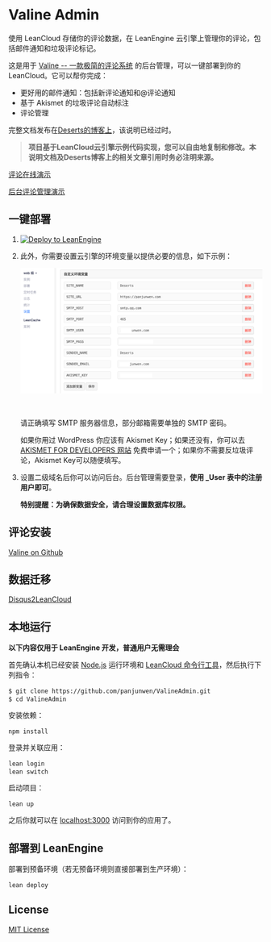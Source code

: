# Valine Admin

使用 LeanCloud 存储你的评论数据，在 LeanEngine 云引擎上管理你的评论，包括邮件通知和垃圾评论标记。

这是用于 [Valine -- 一款极简的评论系统](https://github.com/panjunwen/Valine/) 的后台管理，可以一键部署到你的 LeanCloud。它可以帮你完成：

- 更好用的邮件通知：包括新评论通知和@评论通知
- 基于 Akismet 的垃圾评论自动标注
- 评论管理

完整文档发布在[Deserts的博客上](https://panjunwen.com/valine-admin-document/)，该说明已经过时。

> **项目基于LeanCloud云引擎示例代码实现，您可以自由地复制和修改。本说明文档及Deserts博客上的相关文章引用时务必注明来源。**

[评论在线演示](https://panjunwen.github.io/Valine/)

[后台评论管理演示](https://valine.leanapp.cn)

## 一键部署
1. [![Deploy to LeanEngine](http://ac-32vx10b9.clouddn.com/109bd02ee9f5875a.png)](https://leancloud.cn/1.1/engine/deploy-button)


2. 此外，你需要设置云引擎的环境变量以提供必要的信息，如下示例：

   ![](./public/images/settings.png)

   ​

   请正确填写 SMTP 服务器信息，部分邮箱需要单独的 SMTP 密码。

   如果你用过 WordPress 你应该有 Akismet Key；如果还没有，你可以去 [ AKISMET FOR DEVELOPERS 网站](https://akismet.com/development/) 免费申请一个；如果你不需要反垃圾评论，Akismet Key可以随便填写。 

3. 设置二级域名后你可以访问后台。后台管理需要登录，**使用 _User 表中的注册用户即可**。

   **特别提醒：为确保数据安全，请合理设置数据库权限。**

## 评论安装

[Valine on Github](https://github.com/panjunwen/Valine)

## 数据迁移

[Disqus2LeanCloud](http://disqus.panjunwen.com/)

## 本地运行

**以下内容仅用于 LeanEngine 开发，普通用户无需理会**

首先确认本机已经安装 [Node.js](http://nodejs.org/) 运行环境和 [LeanCloud 命令行工具](https://leancloud.cn/docs/leanengine_cli.html)，然后执行下列指令：

```
$ git clone https://github.com/panjunwen/ValineAdmin.git
$ cd ValineAdmin
```

安装依赖：

```
npm install
```

登录并关联应用：

```
lean login
lean switch
```

启动项目：

```
lean up
```

之后你就可以在 [localhost:3000](http://localhost:3000) 访问到你的应用了。

## 部署到 LeanEngine

部署到预备环境（若无预备环境则直接部署到生产环境）：
```
lean deploy
```

## License

[MIT License](https://github.com/panjunwen/LeanComment/blob/master/LICENSE)